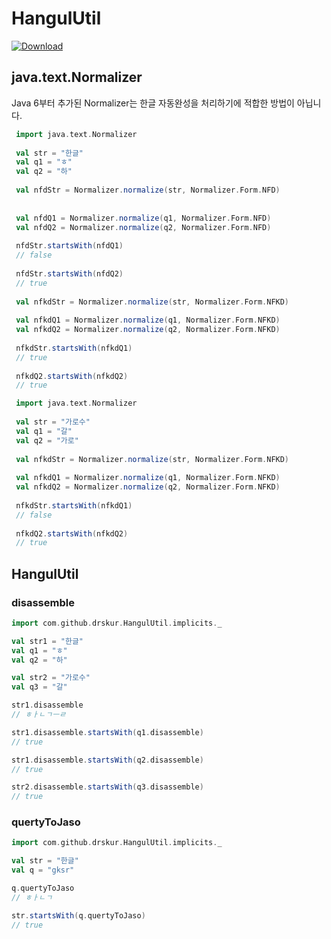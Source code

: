 # HangulUtil

[ ![Download](https://api.bintray.com/packages/drskur/maven/hangulutil/images/download.svg) ](https://bintray.com/drskur/maven/hangulutil/_latestVersion)

## java.text.Normalizer
 Java 6부터 추가된 Normalizer는 한글 자동완성을 처리하기에 적합한 방법이 아닙니다.
 
 ```scala
  import java.text.Normalizer
  
  val str = "한글"
  val q1 = "ㅎ"
  val q2 = "하"
  
  val nfdStr = Normalizer.normalize(str, Normalizer.Form.NFD)
  
  
  val nfdQ1 = Normalizer.normalize(q1, Normalizer.Form.NFD)
  val nfdQ2 = Normalizer.normalize(q2, Normalizer.Form.NFD)
  
  nfdStr.startsWith(nfdQ1)
  // false
  
  nfdStr.startsWith(nfdQ2)
  // true
  
  val nfkdStr = Normalizer.normalize(str, Normalizer.Form.NFKD)
  
  val nfkdQ1 = Normalizer.normalize(q1, Normalizer.Form.NFKD)
  val nfkdQ2 = Normalizer.normalize(q2, Normalizer.Form.NFKD)
  
  nfkdStr.startsWith(nfkdQ1)
  // true
  
  nfkdQ2.startsWith(nfkdQ2)
  // true
 ```
 
  ```scala
   import java.text.Normalizer
   
   val str = "가로수"
   val q1 = "갈"
   val q2 = "가로"
   
   val nfkdStr = Normalizer.normalize(str, Normalizer.Form.NFKD)
   
   val nfkdQ1 = Normalizer.normalize(q1, Normalizer.Form.NFKD)
   val nfkdQ2 = Normalizer.normalize(q2, Normalizer.Form.NFKD)
   
   nfkdStr.startsWith(nfkdQ1)
   // false
   
   nfkdQ2.startsWith(nfkdQ2)
   // true
  ```
  
## HangulUtil

### disassemble

```scala
import com.github.drskur.HangulUtil.implicits._

val str1 = "한글"
val q1 = "ㅎ"
val q2 = "하"

val str2 = "가로수"
val q3 = "갈"

str1.disassemble
// ㅎㅏㄴㄱㅡㄹ

str1.disassemble.startsWith(q1.disassemble)
// true

str1.disassemble.startsWith(q2.disassemble)
// true

str2.disassemble.startsWith(q3.disassemble)
// true

```

### quertyToJaso

```scala
import com.github.drskur.HangulUtil.implicits._

val str = "한글"
val q = "gksr"

q.quertyToJaso
// ㅎㅏㄴㄱ

str.startsWith(q.quertyToJaso)
// true

```
